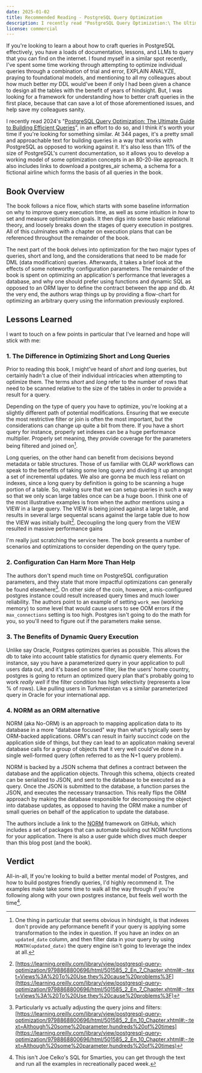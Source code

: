 ```yaml
---
date: 2025-01-02
title: Recommended Reading - PostgreSQL Query Optimization 
description: I recently read "PostgreSQL Query Optimization:\ The Ultimate Guide to Building Efficient Queries" and think it's a great resource for helping to build a better intuition on how to query postgres effectively
license: commercial
---
```


If you're looking to learn a about how to craft queries in PostgreSQL effectively, you have a loads of documentation, lessons, and LLMs to query that you can find on the internet. I found myself in a similar spot recently, I've spent some time working through attempting to optimize individual queries through a combination of trial and error, EXPLAIN ANALYZE, praying to foundational models, and mentioning to all my colleagues about how much better _my_ DDL would've been if only I had been given a chance to design all the tables with the benefit of years of hindsight. But, I was looking for a framework for understanding how to better craft queries in the first place, because that can save a lot of those aforementioned issues, and help save my colleagues sanity.

I recently read 2024's "[PostgreSQL Query Optimization: The Ultimate Guide to Building Efficient Queries](https://link.springer.com/book/10.1007/979-8-8688-0069-6)", in an effort to do so, and I think it's worth your time if you're looking for something similar. At 344 pages, it's a pretty small and approachable text for building queries in a way that works with PostgreSQL as opposed to working against it. It's also less than 11% of the size of PostgreSQL's current documentation, so it allows you to develop a working model of some optimization concepts in an 80-20-like approach. It also includes links to download a postgres_air schema, a schema for a fictional airline which forms the basis of all queries in the book.

## Book Overview

The book follows a nice flow, which starts with some baseline information on why to improve query execution time, as well as some intiuition in _how_ to set and measure optimization goals. It then digs into some basic relational theory, and loosely breaks down the stages of query execution in postgres. All of this culminates with a chapter on execution plans that can be referenced throughout the remainder of the book.

The next part of the book delves into optimization for the two major types of queries, short and long, and the considerations that need to be made for DML (data modification) queries. Afterwards, it takes a brief look at the effects of some noteworthy configuration parameters. The remainder of the book is spent on optimizing an application's performance that leverages a database, and why one should prefer using functions and dynamic SQL as opposed to an ORM layer to define the contract between the app and db. At the very end, the authors wrap things up by providing a flow-chart for optimizing an arbitrary query using the information previously explored.

## Lessons Learned

I want to touch on a few points in particular that I've learned and hope will stick with me:

### 1. The Difference in Optimizing Short and Long Queries

Prior to reading this book, I might've heard of _short_ and _long_ queries, but certainly hadn't a clue of their individual intricacies when attempting to optimize them. The terms _short_ and _long_ refer to the number of rows that need to be scanned relative to the size of the tables in order to provide a result for a query. 

Depending on the type of query you have to optimize, you're looking at a slightly different path of potential modifications. Ensuring that we execute the most restrictive filter or join is often the most important, but the considerations can change up quite a bit from there. If you have a short query for instance, properly set indexes can be a huge performance multiplier. Properly set meaning, they provide coverage for the parameters being filtered and joined on[^1].

Long queries, on the other hand can benefit from decisions beyond metadata or table structures. Those of us familiar with OLAP workflows can speak to the benefits of taking some long query and dividing it up amongst a set of incremental updates. We also are gonna be much less reliant on indexes, since a long query by definition is going to be scanning a huge portion of a table. So, making sure that we can setup queries in such a way so that we only scan large tables once can be a huge boon. I think one of the most illustrative examples is from when the author mentions using a VIEW in a large query. The VIEW is being joined against a large table, and results in several large sequental scans against the large table due to how the VIEW was initially built[^2]. Decoupling the long query from the VIEW resulted in massive performance gains

I'm really just scratching the service here. The book presents a number of scenarios and optimizations to consider depending on the query type.

### 2. Configuration Can Harm More Than Help

The authors don't spend much time on PostgreSQL configuration parameters, and they state that more impactful optimizations can generally be found elsewhere[^3]. On other side of the coin, however, a mis-configured postgres instance could result increased query times and much lower reliability. The authors point to an example of setting `work_mem` (working memory) to some level
that would cause users to see OOM errors if the `max_connections` setting is too high. Postgres isn't going to do the math for you, so you'll need to figure out if the parameters make sense.

### 3. The Benefits of Dynamic Query Execution

Unlike say Oracle, Postgres optimizes queries as possible. This allows the db to take into account table statistics for dynamic query elements. For instance, say you have a parameterized query in your application to pull users data out, and it's based on some filter, like the users' home country, postgres is going to return an optimized query plan that's probably going to work _really well_ if the filter condition has high selectivity (represents a low % of rows). Like pulling users in Turkmenistan vs a similar parameterized query in Oracle for your international app.

### 4. NORM as an ORM alternative

NORM (aka No-ORM) is an approach to mapping application data to its database in a more "database focused" way than what's typically seen by ORM-backed applications. ORM's can result in fairly succinct code on the application side of things, but they can lead to an applicaton making several database calls for a group of objects that it very well could've done in a single well-formed query (often referred to as the N+1 query problem).

NORM is backed by a JSON schema that defines a contract between the database and the application objects. Through this schema, objects created can be serialized to JSON, and sent to the database to be executed as a query. Once the JSON is submitted to the database, a function parses the JSON, and executes the necessary transaction. This really flips the ORM approach by making the database responsible for decomposing the object into database updates, as opposed to having the ORM make a number of small queries on behalf of the application to update the database. 

The authors include a link to the [NORM](https://github.com/hettie-d/NORM) framework on GitHub, which includes a set of packages that can automate building out NORM functions for your application. There is also a user guide which dives much deeper than this blog post (and the book).

## Verdict

All-in-all, If you're looking to build a better mental model of Postgres, and how to build postgres friendly queries, I'd highly recommend it. The examples make take some time to walk all the way through if you're following along with your own postgres instance, but feels well worth the time[^4]. 

[^1]: One thing in particular that seems obvious in hindsight, is that indexes don't provide any peformance benefit if your query is applying some transformation to the index in question. If you have an index on an `updated_date` column, and then filter data in your query by using `MONTH(updated_date)` the query engine isn't going to leverage the index at all.
[^2]: [https://learning.oreilly.com/library/view/postgresql-query-optimization/9798868800696/html/501585_2_En_7_Chapter.xhtml#:-:text=Views%3A%20To%20Use,they%20cause%20problems%3F](https://learning.oreilly.com/library/view/postgresql-query-optimization/9798868800696/html/501585_2_En_7_Chapter.xhtml#:-:text=Views%3A%20To%20Use,they%20cause%20problems%3F)
[^3]: Particularly vs actually adjusting the query joins and filters: [https://learning.oreilly.com/library/view/postgresql-query-optimization/9798868800696/html/501585_2_En_10_Chapter.xhtml#:-:text=Although%20some%20parameter,hundreds%20of%20times](https://learning.oreilly.com/library/view/postgresql-query-optimization/9798868800696/html/501585_2_En_10_Chapter.xhtml#:-:text=Although%20some%20parameter,hundreds%20of%20times)
[^4]: This isn't Joe Celko's SQL for Smarties, you can get through the text and run all the examples in recreationally paced week.